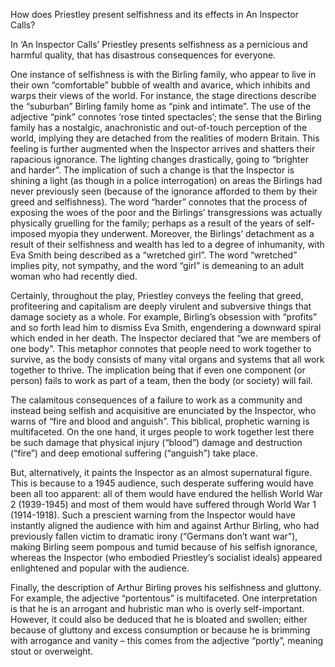 ​How does Priestley present selfishness and its effects in An Inspector Calls?

In ‘An Inspector Calls’ Priestley presents selfishness as a pernicious and harmful quality, that has disastrous consequences for everyone.
 
One instance of selfishness is with the Birling family, who appear to live in their own “comfortable” bubble of wealth and avarice, which inhibits and warps their views of the world.  For instance, the stage directions describe the “suburban” Birling family home as “pink and intimate”.  The use of the adjective “pink” connotes ‘rose tinted spectacles’; the sense that the Birling family has a nostalgic, anachronistic and out-of-touch perception of the world, implying they are detached from the realities of modern Britain.  This feeling is further augmented when the Inspector arrives and shatters their rapacious ignorance.  The lighting changes drastically, going to “brighter and harder”.  The implication of such a change is that the Inspector is shining a light (as though in a police interrogation) on areas the Birlings had never previously seen (because of the ignorance afforded to them by their greed and selfishness).  The word “harder” connotes that the process of exposing the woes of the poor and the Birlings’ transgressions was actually physically gruelling for the family; perhaps as a result of the years of self-imposed myopia they underwent.  Moreover, the Birlings’ detachment as a result of their selfishness and wealth has led to a degree of inhumanity, with Eva Smith being described as a “wretched girl”.  The word “wretched” implies pity, not sympathy, and the word “girl” is demeaning to an adult woman who had recently died.
 
Certainly, throughout the play, Priestley conveys the feeling that greed, profiteering and capitalism are deeply virulent and subversive things that damage society as a whole.  For example, Birling’s obsession with “profits” and so forth lead him to dismiss Eva Smith, engendering a downward spiral which ended in her death.  The Inspector declared that “we are members of one body”.  This metaphor connotes that people need to work together to survive, as the body consists of many vital organs and systems that all work together to thrive.  The implication being that if even one component (or person) fails to work as part of a team, then the body (or society) will fail.
 
The calamitous consequences of a failure to work as a community and instead being selfish and acquisitive are enunciated by the Inspector, who warns of “fire and blood and anguish”.  This biblical, prophetic warning is multifaceted.  On the one hand, it urges people to work together lest there be such damage that physical injury (“blood”) damage and destruction (“fire”) and deep emotional suffering (“anguish”) take place.
 
But, alternatively, it paints the Inspector as an almost supernatural figure.  This is because to a 1945 audience, such desperate suffering would have been all too apparent: all of them would have endured the hellish World War 2 (1939-1945) and most of them would have suffered through World War 1 (1914-1918).  Such a prescient warning from the Inspector would have instantly aligned the audience with him and against Arthur Birling, who had previously fallen victim to dramatic irony (“Germans don’t want war”), making Birling seem pompous and tumid because of his selfish ignorance, whereas the Inspector (who embodied Priestley’s socialist ideals) appeared enlightened and popular with the audience.
 
Finally, the description of Arthur Birling proves his selfishness and gluttony.  For example, the adjective “portentous” is multifaceted.  One interpretation is that he is an arrogant and hubristic man who is overly self-important.  However, it could also be deduced that he is bloated and swollen; either because of gluttony and excess consumption or because he is brimming with arrogance and vanity – this comes from the adjective “portly”, meaning stout or overweight.